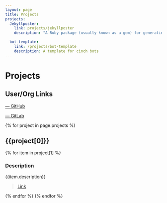 ```yaml
---
layout: page
title: Projects
projects:
  Jekyllposter:
    link: projects/jekyllposter
    description: "A Ruby package (usually known as a gem) for generating jekyll posts and pages, as well as drafts."

  bot-template:
    link: /projects/bot-template
    description: A template for cinch bots
---
```

# Projects

## User/Org Links

<a href="https://github.com/IotaSpencer"><span><i class="fab fa-github-square fa-2x"></i> &mdash; GitHub</span>
</a>

<a href="https://gitlab.com/IotaSpencer">
<span color="orange">
<i class="fab fa-gitlab fa-2x"></i>
</span> &mdash; GitLab
</a>

{% for project in page.projects %}

## {{project[0]}}
{% for item in project[1] %}

### Description
  {{item.description}}



> [Link]({{item.link}})

{% endfor %}
{% endfor %}